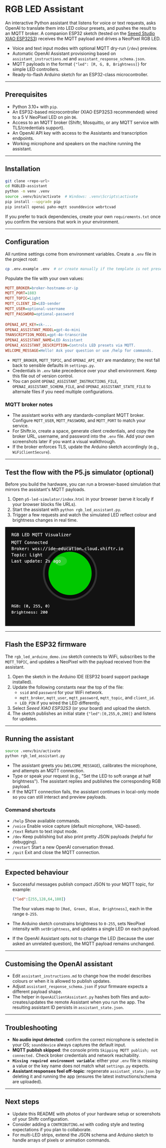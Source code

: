# RGB LED Assistant

An interactive Python assistant that listens for voice or text requests, asks OpenAI to translate them into LED colour presets, and pushes the result to an MQTT broker. A companion ESP32 sketch (tested on the [Seeed Studio XIAO ESP32S3](https://wiki.seeedstudio.com/xiao_esp32s3_getting_started/)) receives the MQTT payload and drives a NeoPixel RGB LED.

- Voice and text input modes with optional MQTT dry-run (`/dev`) preview.
- Automatic OpenAI Assistant provisioning based on `assistant_instructions.md` and `assistant_response_schema.json`.
- MQTT payloads in the format `{"led": [R, G, B, Brightness]}` for simple LED controllers.
- Ready-to-flash Arduino sketch for an ESP32-class microcontroller.

---

## Prerequisites

- Python 3.10+ with `pip`.
- An ESP32-based microcontroller (XIAO ESP32S3 recommended) wired to a 5 V NeoPixel LED on pin `D6`.
- Access to an MQTT broker (Shiftr, Mosquitto, or any MQTT service with TLS/credentials support).
- An OpenAI API key with access to the Assistants and transcription endpoints.
- Working microphone and speakers on the machine running the assistant.

---

## Installation

```bash
git clone <repo-url>
cd RGBLED-assistant
python -m venv .venv
source .venv/bin/activate  # Windows: .venv\Scripts\activate
pip install --upgrade pip
pip install openai paho-mqtt sounddevice webrtcvad
```

If you prefer to track dependencies, create your own `requirements.txt` once you confirm the versions that work in your environment.

---

## Configuration

All runtime settings come from environment variables. Create a `.env` file in the project root:

```bash
cp .env.example .env  # or create manually if the template is not present
```

Populate the file with your own values:

```ini
MQTT_BROKER=broker-hostname-or-ip
MQTT_PORT=1883
MQTT_TOPIC=Light
MQTT_CLIENT_ID=LED-sender
MQTT_USER=optional-username
MQTT_PASSWORD=optional-password

OPENAI_API_KEY=sk-...
OPENAI_ASSISTANT_MODEL=gpt-4o-mini
TRANSCRIPTION_MODEL=gpt-4o-transcribe
OPENAI_ASSISTANT_NAME=LED Assistant
OPENAI_ASSISTANT_DESCRIPTION=Controls LED presets via MQTT.
WELCOME_MESSAGE=Hello! Ask your question or use /help for commands.
```

- `MQTT_BROKER`, `MQTT_TOPIC`, and `OPENAI_API_KEY` are mandatory; the rest fall back to sensible defaults in `settings.py`.
- Credentials in `.env` take precedence over your shell environment. Keep this file out of version control.
- You can point `OPENAI_ASSISTANT_INSTRUCTIONS_FILE`, `OPENAI_ASSISTANT_SCHEMA_FILE`, and `OPENAI_ASSISTANT_STATE_FILE` to alternate files if you need multiple configurations.

### MQTT broker notes

- The assistant works with any standards-compliant MQTT broker. Configure `MQTT_USER`, `MQTT_PASSWORD`, and `MQTT_PORT` to match your service.
- For Shiftr.io, create a space, generate client credentials, and copy the broker URL, username, and password into the `.env` file. Add your own screenshots later if you want a visual walkthrough.
- If the broker enforces TLS, update the Arduino sketch accordingly (e.g., `WiFiClientSecure`).

---

## Test the flow with the P5.js simulator (optional)

Before you build the hardware, you can run a browser-based simulation that mirrors the assistant's MQTT payloads.

1. Open `p5-led-simulator/index.html` in your browser (serve it locally if your browser blocks file URLs).
2. Start the assistant with `python rgb_led_assistant.py`.
3. Trigger a few requests and watch the simulated LED reflect colour and brightness changes in real time.

![Screenshot of the P5.js RGB LED simulator tuned to the assistant output](../../docs/assets/p5-led-simulation.png)

---

## Flash the ESP32 firmware

The `rgb_led_arduino_demo.ino` sketch connects to WiFi, subscribes to the `MQTT_TOPIC`, and updates a NeoPixel with the payload received from the assistant.

1. Open the sketch in the Arduino IDE (ESP32 board support package installed).
2. Update the following constants near the top of the file:
   - `ssid` and `password` for your WiFi network.
   - `mqtt_broker`, `mqtt_user`, `mqtt_password`, `mqtt_topic`, and `client_id`.
   - `LED_PIN` if you wired the LED differently.
3. Select *Seeed XIAO ESP32S3* (or your board) and upload the sketch.
4. The sketch publishes an initial state `{"led":[0,255,0,200]}` and listens for updates.

---

## Running the assistant

```bash
source .venv/bin/activate
python rgb_led_assistant.py
```

- The assistant greets you (`WELCOME_MESSAGE`), calibrates the microphone, and attempts an MQTT connection.
- Type or speak your request (e.g., "Set the LED to soft orange at half brightness"). The assistant replies and publishes the corresponding RGB payload.
- If the MQTT connection fails, the assistant continues in local-only mode so you can still interact and preview payloads.

### Command shortcuts

- `/help` Show available commands.
- `/voice` Enable voice capture (default microphone, VAD-based).
- `/text` Return to text input mode.
- `/dev` Keep publishing but also print pretty JSON payloads (helpful for debugging).
- `/restart` Start a new OpenAI conversation thread.
- `/quit` Exit and close the MQTT connection.

---

## Expected behaviour

- Successful messages publish compact JSON to your MQTT topic, for example:

  ```json
  {"led":[255,128,64,180]}
  ```

  The four values map to `[Red, Green, Blue, Brightness]`, each in the range `0-255`.
- The Arduino sketch constrains brightness to `0-255`, sets NeoPixel intensity with `setBrightness`, and updates a single LED on each payload.
- If the OpenAI Assistant opts not to change the LED (because the user asked an unrelated question), the MQTT payload remains unchanged.

---

## Customising the OpenAI assistant

- Edit `assistant_instructions.md` to change how the model describes colours or when it is allowed to publish updates.
- Adjust `assistant_response_schema.json` if your firmware expects a different payload shape.
- The helper in `OpenAiClientAssistant.py` hashes both files and auto-creates/updates the remote Assistant when you run the app. The resulting assistant ID persists in `assistant_state.json`.

---

## Troubleshooting

- **No audio input detected**: confirm the correct microphone is selected in your OS; `sounddevice` always captures the default input.
- **MQTT publish skipped**: the console prints `Skipping MQTT publish; not connected.` Check broker credentials and network reachability.
- **`Missing required environment variable`**: either your `.env` file is missing a value or the key name does not match what `settings.py` expects.
- **Assistant responses feel off-topic**: regenerate `assistant_state.json` by deleting it and running the app (ensures the latest instructions/schema are uploaded).

---

## Next steps

- Update this README with photos of your hardware setup or screenshots of your Shiftr configuration.
- Consider adding a `CONTRIBUTING.md` with coding style and testing expectations if you plan to collaborate.
- For multi-LED strips, extend the JSON schema and Arduino sketch to handle arrays of pixels or animation commands.
